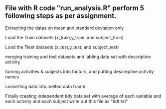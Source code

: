 ## File with R code "run_analysis.R" perform 5 following steps as per assignment.

Extracting the datas on mean and standard deviation only

Load the Train datasets (x_train,y_train, and subject_train)

Load the Ttest datasets (x_test,y_test, and subject_test)

merging training and test datasets and labling data set with descriptive activity

turning activities & subjects into factors, and putting descreptive activity names

converting data into melted data frame

Finally creating independent tidy data set with average of each variable and each activity and each subject
write out this file as "tidt.txt"
